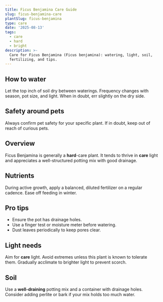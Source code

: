```yaml
---
title: Ficus Benjamina Care Guide
slug: ficus-benjamina-care
plantSlug: ficus-benjamina
type: care
date: '2025-08-13'
tags:
  - care
  - hard
  - bright
description: >-
  Care for Ficus Benjamina (Ficus benjamina): watering, light, soil,
  fertilizing, and tips.
---
```

## How to water
Let the top inch of soil dry between waterings. Frequency changes with season, pot size, and light. When in doubt, err slightly on the dry side.

## Safety around pets
Always confirm pet safety for your specific plant. If in doubt, keep out of reach of curious pets.

## Overview
Ficus Benjamina is generally a **hard**-care plant. It tends to thrive in **care** light and appreciates a well-structured potting mix with good drainage.

## Nutrients
During active growth, apply a balanced, diluted fertilizer on a regular cadence. Ease off feeding in winter.

## Pro tips
- Ensure the pot has drainage holes.
- Use a finger test or moisture meter before watering.
- Dust leaves periodically to keep pores clear.

## Light needs
Aim for **care** light. Avoid extremes unless this plant is known to tolerate them. Gradually acclimate to brighter light to prevent scorch.

## Soil
Use a **well-draining** potting mix and a container with drainage holes. Consider adding perlite or bark if your mix holds too much water.
